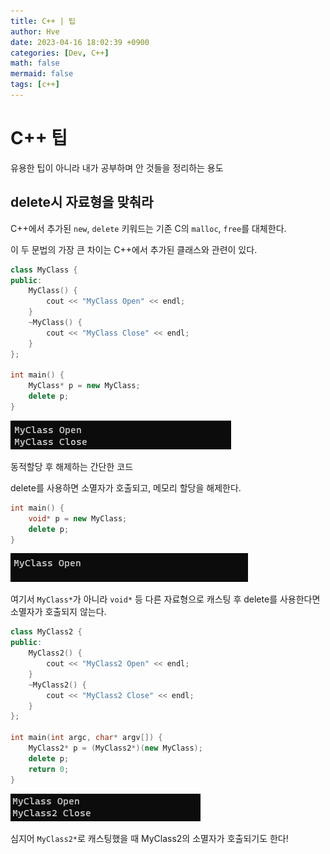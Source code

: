 ```yaml
---
title: C++ | 팁
author: Hve
date: 2023-04-16 18:02:39 +0900
categories: [Dev, C++]
math: false
mermaid: false
tags: [c++]
---
```


# C++ 팁

유용한 팁이 아니라 내가 공부하며 안 것들을 정리하는 용도

## delete시 자료형을 맞춰라

C++에서 추가된 `new`, `delete` 키워드는 기존 C의 `malloc`, `free`를 대체한다.

이 두 문법의 가장 큰 차이는 C++에서 추가된 클래스와 관련이 있다.

```cpp
class MyClass {
public:
    MyClass() {
        cout << "MyClass Open" << endl;
    }
    ~MyClass() {
        cout << "MyClass Close" << endl;
    }
};

int main() {
    MyClass* p = new MyClass;
    delete p;
}
```

![RESULT1](/assets/img/cpptip/delete_result1.png)


동적할당 후 해제하는 간단한 코드

delete를 사용하면 소멸자가 호출되고, 메모리 할당을 해제한다.

```cpp
int main() {
    void* p = new MyClass;
    delete p;
}
```

![RESULT1](/assets/img/cpptip/delete_result2.png)



여기서 `MyClass*`가 아니라 `void*` 등 다른 자료형으로 캐스팅 후 delete를 사용한다면 소멸자가 호출되지 않는다.

```cpp
class MyClass2 {
public:
    MyClass2() {
        cout << "MyClass2 Open" << endl;
    }
    ~MyClass2() {
        cout << "MyClass2 Close" << endl;
    }
};

int main(int argc, char* argv[]) {
    MyClass2* p = (MyClass2*)(new MyClass);
    delete p;
    return 0;
}
```

![RESULT3](/assets/img/cpptip/delete_result3.png)



심지어 `MyClass2*`로 캐스팅했을 때 MyClass2의 소멸자가 호출되기도 한다!